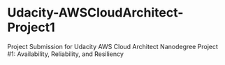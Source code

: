 # Udacity-AWSCloudArchitect-Project1
Project Submission for Udacity AWS Cloud Architect Nanodegree Project #1: Availability, Reliability, and Resiliency
